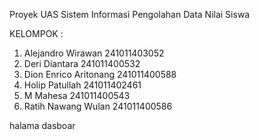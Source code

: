 Proyek UAS
Sistem Informasi Pengolahan Data Nilai Siswa

KELOMPOK :
1. Alejandro Wirawan           241011403052
2. Deri Diantara               241011400532
3. Dion Enrico Aritonang       241011400588
4. Holip Patullah              241011402461
5. M Mahesa                    241011400543
6. Ratih Nawang Wulan          241011400586

halama dasboar